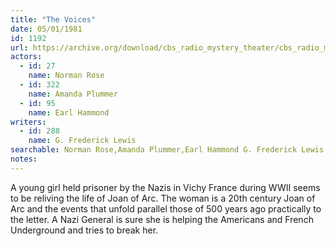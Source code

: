 ```yaml
---
title: "The Voices"
date: 05/01/1981
id: 1192
url: https://archive.org/download/cbs_radio_mystery_theater/cbs_radio_mystery_theater-1151-1200.zip/cbs_radio_mystery_theater-1151-1200%2Fcbsrmt_1192_the_voices.mp3
actors:  
  - id: 27
    name: Norman Rose  
  - id: 322
    name: Amanda Plummer  
  - id: 95
    name: Earl Hammond
writers:  
  - id: 288
    name: G. Frederick Lewis
searchable: Norman Rose,Amanda Plummer,Earl Hammond G. Frederick Lewis
notes:  
---
```

A young girl held prisoner by the Nazis in Vichy France during WWII seems to be reliving the life of Joan of Arc. The woman is a 20th century Joan of Arc and the events that unfold parallel those of 500 years ago practically to the letter. A Nazi General is sure she is helping the Americans and French Underground and tries to break her.